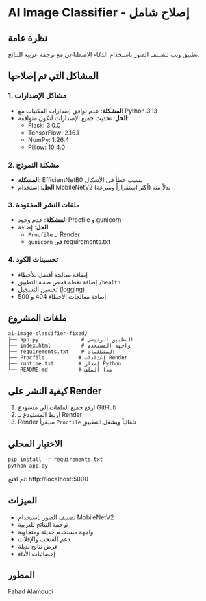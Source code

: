 # AI Image Classifier - إصلاح شامل

## نظرة عامة
تطبيق ويب لتصنيف الصور باستخدام الذكاء الاصطناعي مع ترجمة عربية للنتائج.

## المشاكل التي تم إصلاحها

### 1. مشاكل الإصدارات
- **المشكلة**: عدم توافق إصدارات المكتبات مع Python 3.13
- **الحل**: تحديث جميع الإصدارات لتكون متوافقة:
  - Flask: 3.0.0
  - TensorFlow: 2.16.1
  - NumPy: 1.26.4
  - Pillow: 10.4.0

### 2. مشكلة النموذج
- **المشكلة**: EfficientNetB0 يسبب خطأ في الأشكال
- **الحل**: استخدام MobileNetV2 بدلاً منه (أكثر استقراراً وسرعة)

### 3. ملفات النشر المفقودة
- **المشكلة**: عدم وجود Procfile و gunicorn
- **الحل**: إضافة:
  - `Procfile` لـ Render
  - `gunicorn` في requirements.txt

### 4. تحسينات الكود
- إضافة معالجة أفضل للأخطاء
- إضافة نقطة فحص صحة التطبيق `/health`
- تحسين التسجيل (logging)
- إضافة معالجات الأخطاء 404 و 500

## ملفات المشروع

```
ai-image-classifier-fixed/
├── app.py              # التطبيق الرئيسي
├── index.html          # واجهة المستخدم
├── requirements.txt    # المتطلبات
├── Procfile           # إعدادات Render
├── runtime.txt        # إصدار Python
└── README.md          # هذا الملف
```

## كيفية النشر على Render

1. ارفع جميع الملفات إلى مستودع GitHub
2. اربط المستودع بـ Render
3. Render سيقرأ `Procfile` تلقائياً ويشغل التطبيق

## الاختبار المحلي

```bash
pip install -r requirements.txt
python app.py
```

ثم افتح: http://localhost:5000

## الميزات
- تصنيف الصور باستخدام MobileNetV2
- ترجمة النتائج للعربية
- واجهة مستخدم حديثة ومتجاوبة
- دعم السحب والإفلات
- عرض نتائج بديلة
- إحصائيات الأداء

## المطور
Fahad Alamoudi

